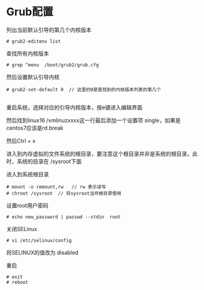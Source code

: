 # Grub配置

列出当前默认引导的第几个内核版本

```shell
# grub2-editenv list
```

查找所有内核版本

```shell
# grep ^menu  /boot/grub2/grub.cfg
```

然后设置默认引导内核

```shell
# grub2-set-default 0  // 这里的0是查找到的内核版本列表的第几个
```



##  

重启系统，选择对应的引导内核版本，按e键进入编辑界面

然后找到linux16  /vmlinuzxxxx这一行最后添加一个设置项 single，如果是centos7应该是rd.break

然后Ctrl + x 

进入到内存虚拟的文件系统的根目录，要注意这个根目录并非是系统的根目录。此时，系统的目录在  /sysroot下面

进入到系统根目录

```shell
# mount -o remount,rw   // rw 表示读写 
# chroot /sysroot  // 将sysroot当作根目录使用
```

设置root用户密码

```shell
# echo new_password | passwd --stdin  root 
```

关闭SELinux 

```shell
# vi /etc/selinux/config
```

将SELINUX的值改为 disabled

重启

```shell
# exit 
# reboot
```

